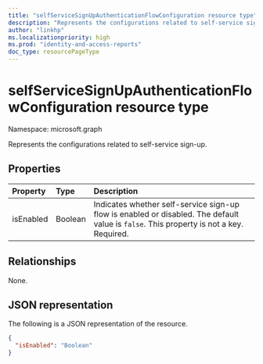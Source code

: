 ```yaml
---
title: "selfServiceSignUpAuthenticationFlowConfiguration resource type"
description: "Represents the configurations related to self-service sign-up."
author: "linkhp"
ms.localizationpriority: high
ms.prod: "identity-and-access-reports"
doc_type: resourcePageType
---
```


# selfServiceSignUpAuthenticationFlowConfiguration resource type

Namespace: microsoft.graph

Represents the configurations related to self-service sign-up.

## Properties

|Property|Type|Description|
|:-------|:---|:----------|
|isEnabled|Boolean|Indicates whether self-service sign-up flow is enabled or disabled. The default value is `false`. This property is not a key. Required. |

## Relationships

None.

## JSON representation

The following is a JSON representation of the resource.
<!-- {
  "blockType": "resource",
  "@odata.type": "microsoft.graph.selfServiceSignUpAuthenticationFlowConfiguration"
}
-->

``` json
{
  "isEnabled": "Boolean"
}
```
